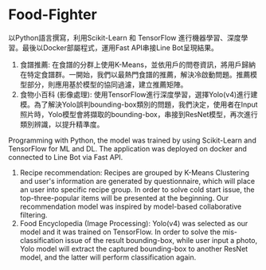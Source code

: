 # Food-Fighter
以Python語言撰寫，利用Scikit-Learn 和 TensorFlow 進行機器學習、深度學習。最後以Docker部屬程式，運用Fast API串接Line Bot呈現結果。

1. 食譜推薦: 在食譜的分群上使用K-Means，並依用戶的問卷資訊，將用戶歸納在特定食譜群。一開始，我們以最熱門食譜的推薦，解決冷啟動問題。推薦模型部分，則應用基於模型的協同過濾，建立推薦矩陣。
2. 食物小百科 (影像處理): 使用TensorFlow進行深度學習，選擇Yolo(v4)進行建模。為了解決Yolo誤判bounding-box類別的問題，我們決定，使用者在Input照片時，Yolo模型會將擷取的bounding-box，串接到ResNet模型，再次進行類別辨識，以提升精準度。

Programming with Python, the model was trained by using Scikit-Learn and TensorFlow for ML and DL. The application was deployed on docker and connected to Line Bot via Fast API.

1. Recipe recommendation: Recipes are grouped by K-Means Clustering and user's information are generated by questionnaire, which will place an user into specific recipe group. In order to solve cold start issue, the top-three-popular items will be presented at the beginning. Our recommendation model was inspired by model-based collaborative filtering.
2. Food Encyclopedia (Image Processing): Yolo(v4) was selected as our model and it was trained on TensorFlow. In order to solve the mis-classification issue of the result bounding-box, while user input a photo,  Yolo model will extract the captured bounding-box to another ResNet model, and the latter will perform classification again.
